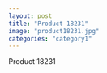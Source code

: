 ```yaml
---
layout: post
title: "Product 18231"
image: "product18231.jpg"
categories: "category1"
---
```

Product 18231
